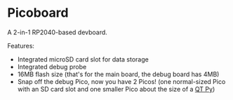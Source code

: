 # Picoboard

A 2-in-1 RP2040-based devboard.

Features:

- Integrated microSD card slot for data storage
- Integrated debug probe
- 16MB flash size (that's for the main board, the debug board has 4MB)
- Snap off the debug Pico, now you have 2 Picos! (one normal-sized Pico with an SD card slot and one smaller Pico about the size of a [QT Py](https://www.adafruit.com/product/4900))

